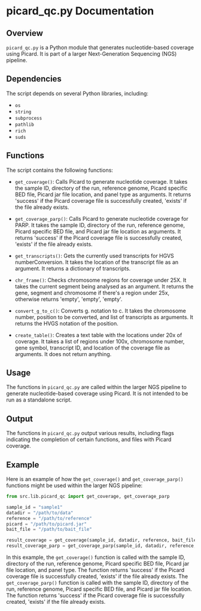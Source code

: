 # picard_qc.py Documentation

## Overview

`picard_qc.py` is a Python module that generates nucleotide-based coverage using Picard. It is part of a larger Next-Generation Sequencing (NGS) pipeline.

## Dependencies

The script depends on several Python libraries, including:

- `os`
- `string`
- `subprocess`
- `pathlib`
- `rich`
- `suds`

## Functions

The script contains the following functions:

- `get_coverage()`: Calls Picard to generate nucleotide coverage. It takes the sample ID, directory of the run, reference genome, Picard specific BED file, Picard jar file location, and panel type as arguments. It returns 'success' if the Picard coverage file is successfully created, 'exists' if the file already exists.

- `get_coverage_parp()`: Calls Picard to generate nucleotide coverage for PARP. It takes the sample ID, directory of the run, reference genome, Picard specific BED file, and Picard jar file location as arguments. It returns 'success' if the Picard coverage file is successfully created, 'exists' if the file already exists.

- `get_transcripts()`: Gets the currently used transcripts for HGVS numberConversion. It takes the location of the transcript file as an argument. It returns a dictionary of transcripts.

- `chr_frame()`: Checks chromosome regions for coverage under 25X. It takes the current segment being analysed as an argument. It returns the gene, segment and chromosome if there's a region under 25x, otherwise returns 'empty', 'empty', 'empty'.

- `convert_g_to_c()`: Converts g. notation to c. It takes the chromosome number, position to be converted, and list of transcripts as arguments. It returns the HVGS notation of the position.

- `create_table()`: Creates a text table with the locations under 20x of coverage. It takes a list of regions under 100x, chromosome number, gene symbol, transcript ID, and location of the coverage file as arguments. It does not return anything.

## Usage

The functions in `picard_qc.py` are called within the larger NGS pipeline to generate nucleotide-based coverage using Picard. It is not intended to be run as a standalone script.

## Output

The functions in `picard_qc.py` output various results, including flags indicating the completion of certain functions, and files with Picard coverage.

## Example

Here is an example of how the `get_coverage()` and `get_coverage_parp()` functions might be used within the larger NGS pipeline:

```python
from src.lib.picard_qc import get_coverage, get_coverage_parp

sample_id = "sample1"
datadir = "/path/to/data"
reference = "/path/to/reference"
picard = "/path/to/picard.jar"
bait_file = "/path/to/bait_file"

result_coverage = get_coverage(sample_id, datadir, reference, bait_file, picard)
result_coverage_parp = get_coverage_parp(sample_id, datadir, reference, bait_file, picard)
```

In this example, the `get_coverage()` function is called with the sample ID, directory of the run, reference genome, Picard specific BED file, Picard jar file location, and panel type. The function returns 'success' if the Picard coverage file is successfully created, 'exists' if the file already exists. The `get_coverage_parp()` function is called with the sample ID, directory of the run, reference genome, Picard specific BED file, and Picard jar file location. The function returns 'success' if the Picard coverage file is successfully created, 'exists' if the file already exists.